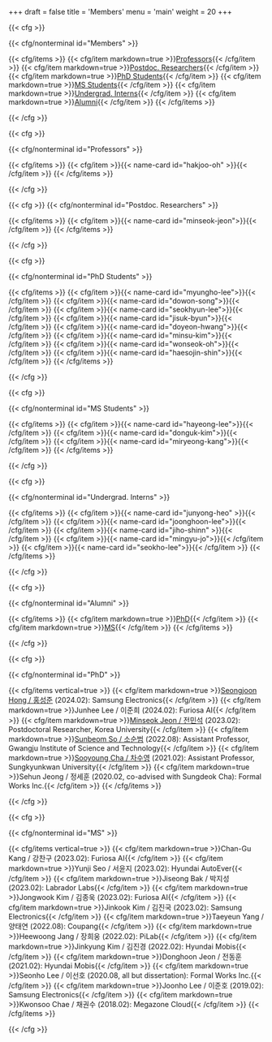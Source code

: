 +++
draft = false
title = 'Members'
menu = 'main'
weight = 20
+++

<!-- TOC: Members -->
{{< cfg >}}

{{< cfg/nonterminal id="Members" >}}

{{< cfg/items >}}
{{< cfg/item markdown=true >}}[Professors](#professors){{< /cfg/item >}}
{{< cfg/item markdown=true >}}[Postdoc. Researchers](#postdoc-researchers){{< /cfg/item >}}
{{< cfg/item markdown=true >}}[PhD Students](#phd-students){{< /cfg/item >}}
{{< cfg/item markdown=true >}}[MS Students](#ms-students){{< /cfg/item >}}
{{< cfg/item markdown=true >}}[Undergrad. Interns](#undergrad-interns){{< /cfg/item >}}
{{< cfg/item markdown=true >}}[Alumni](#alumni){{< /cfg/item >}}
{{< /cfg/items >}}

{{< /cfg >}}

<!-- Professors -->
{{< cfg >}}

{{< cfg/nonterminal id="Professors" >}}

{{< cfg/items >}}
{{< cfg/item >}}{{< name-card id="hakjoo-oh" >}}{{< /cfg/item >}}
{{< /cfg/items >}}

{{< /cfg >}}

<!-- Postdoc. -->
{{< cfg >}}
{{< cfg/nonterminal id="Postdoc. Researchers" >}}

{{< cfg/items >}}
{{< cfg/item >}}{{< name-card id="minseok-jeon">}}{{< /cfg/item >}}
{{< /cfg/items >}}

{{< /cfg >}}

<!-- PhD Stud. -->
{{< cfg >}}

{{< cfg/nonterminal id="PhD Students" >}}

{{< cfg/items >}}
{{< cfg/item >}}{{< name-card id="myungho-lee">}}{{< /cfg/item >}}
{{< cfg/item >}}{{< name-card id="dowon-song">}}{{< /cfg/item >}}
{{< cfg/item >}}{{< name-card id="seokhyun-lee">}}{{< /cfg/item >}}
{{< cfg/item >}}{{< name-card id="jisuk-byun">}}{{< /cfg/item >}}
{{< cfg/item >}}{{< name-card id="doyeon-hwang">}}{{< /cfg/item >}}
{{< cfg/item >}}{{< name-card id="minsu-kim">}}{{< /cfg/item >}}
{{< cfg/item >}}{{< name-card id="wonseok-oh">}}{{< /cfg/item >}}
{{< cfg/item >}}{{< name-card id="haesojin-shin">}}{{< /cfg/item >}}
{{< /cfg/items >}}

{{< /cfg >}}

<!-- MS Stud. -->
{{< cfg >}}

{{< cfg/nonterminal id="MS Students" >}}

{{< cfg/items >}}
{{< cfg/item >}}{{< name-card id="hayeong-lee">}}{{< /cfg/item >}}
{{< cfg/item >}}{{< name-card id="donguk-kim">}}{{< /cfg/item >}}
{{< cfg/item >}}{{< name-card id="miryeong-kang">}}{{< /cfg/item >}}
{{< /cfg/items >}}

{{< /cfg >}}

<!-- Undergrad. Interns -->
{{< cfg >}}

{{< cfg/nonterminal id="Undergrad. Interns" >}}

{{< cfg/items >}}
{{< cfg/item >}}{{< name-card id="junyong-heo" >}}{{< /cfg/item >}}
{{< cfg/item >}}{{< name-card id="joonghoon-lee">}}{{< /cfg/item >}}
{{< cfg/item >}}{{< name-card id="jiho-shinn" >}}{{< /cfg/item >}}
{{< cfg/item >}}{{< name-card id="mingyu-jo">}}{{< /cfg/item >}}
{{< cfg/item >}}{{< name-card id="seokho-lee">}}{{< /cfg/item >}}
{{< /cfg/items >}}

{{< /cfg >}}

<!-- Alumni -->
{{< cfg >}}

{{< cfg/nonterminal id="Alumni" >}}

{{< cfg/items >}}
{{< cfg/item markdown=true >}}[PhD](#phd){{< /cfg/item >}}
{{< cfg/item markdown=true >}}[MS](#ms){{< /cfg/item >}}
{{< /cfg/items >}}

{{< /cfg >}}

<!-- PhD -->
{{< cfg >}}

{{< cfg/nonterminal id="PhD" >}}

{{< cfg/items vertical=true >}}
{{< cfg/item markdown=true >}}[Seongjoon Hong / 홍성준](https://seongjoonh.github.io/) (2024.02): Samsung Electronics{{< /cfg/item >}}
{{< cfg/item markdown=true >}}Junhee Lee / 이준희 (2024.02): Furiosa AI{{< /cfg/item >}}
{{< cfg/item markdown=true >}}[Minseok Jeon / 전민석](https://minseokjgit.github.io/) (2023.02): Postdoctoral Researcher, Korea University{{< /cfg/item >}}
{{< cfg/item markdown=true >}}[Sunbeom So / 소순범](https://gist-pal.github.io) (2022.08): Assistant Professor, Gwangju Institute of Science and Technology{{< /cfg/item >}}
{{< cfg/item markdown=true >}}[Sooyoung Cha / 차수영](https://sites.google.com/view/sooyoungcha/) (2021.02): Assistant Professor, Sungkyunkwan University{{< /cfg/item >}}
{{< cfg/item markdown=true >}}Sehun Jeong / 정세훈 (2020.02, co-advised with Sungdeok Cha): Formal Works Inc.{{< /cfg/item >}}
{{< /cfg/items >}}

{{< /cfg >}}

<!-- MS -->
{{< cfg >}}

{{< cfg/nonterminal id="MS" >}}

{{< cfg/items vertical=true >}}
{{< cfg/item markdown=true >}}Chan-Gu Kang / 강찬구 (2023.02): Furiosa AI{{< /cfg/item >}}
{{< cfg/item markdown=true >}}Yunji Seo / 서윤지 (2023.02): Hyundai AutoEver{{< /cfg/item >}}
{{< cfg/item markdown=true >}}Jiseong Bak / 박지성 (2023.02): Labrador Labs{{< /cfg/item >}}
{{< cfg/item markdown=true >}}Jongwook Kim / 김종욱 (2023.02): Furiosa AI{{< /cfg/item >}}
{{< cfg/item markdown=true >}}Jinkook Kim / 김진국 (2023.02): Samsung Electronics{{< /cfg/item >}}
{{< cfg/item markdown=true >}}Taeyeun Yang / 양태연 (2022.08): Coupang{{< /cfg/item >}}
{{< cfg/item markdown=true >}}Heewoong Jang / 장희웅 (2022.02): PiLab{{< /cfg/item >}}
{{< cfg/item markdown=true >}}Jinkyung Kim / 김진경 (2022.02): Hyundai Mobis{{< /cfg/item >}}
{{< cfg/item markdown=true >}}Donghoon Jeon / 전동훈 (2021.02): Hyundai Mobis{{< /cfg/item >}}
{{< cfg/item markdown=true >}}Seonho Lee / 이선호 (2020.08, all but dissertation): Formal Works Inc.{{< /cfg/item >}}
{{< cfg/item markdown=true >}}Joonho Lee / 이준호 (2019.02): Samsung Electronics{{< /cfg/item >}}
{{< cfg/item markdown=true >}}Kwonsoo Chae / 채권수 (2018.02): Megazone Cloud{{< /cfg/item >}}
{{< /cfg/items >}}

{{< /cfg >}}
